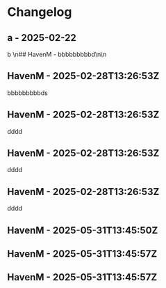 # Changelog

## a - 2025-02-22

b
\n## HavenM - bbbbbbbbbd\n\n

## HavenM - 2025-02-28T13:26:53Z
bbbbbbbbbds


## HavenM - 2025-02-28T13:26:53Z
dddd


## HavenM - 2025-02-28T13:26:53Z
dddd


## HavenM - 2025-02-28T13:26:53Z
dddd


## HavenM - 2025-05-31T13:45:50Z



## HavenM - 2025-05-31T13:45:57Z



## HavenM - 2025-05-31T13:45:57Z


